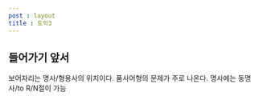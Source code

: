 ```yaml
---
post : layout
title : 토익3
---
```

## 들어가기 앞서
보어자리는 명사/형용사의 위치이다. 품사어형의 문제가 주로 나온다. 명사에는 동명사/to R/N절이 가능 
